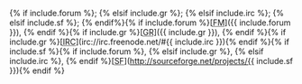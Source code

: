 {% if include.forum %};&nbsp;{% elsif include.gr %};&nbsp;{% elsif include.irc %};&nbsp;{% elsif include.sf %};&nbsp;{% endif%}{% if include.forum %}[<abbr title="Official Forum">FM</abbr>]({{ include.forum }}), {% endif %}{% if include.gr %}[<abbr title="GitHub Repository">GR</abbr>]({{ include.gr }}), {% endif %}{% if include.gr %}[<abbr title="Internet Relay Chat">IRC</abbr>](irc://irc.freenode.net/#{{ include.irc }}){% endif %}{% if include.sf %}{% if include.forum %},&nbsp;{% elsif include.gr %},&nbsp;{% elsif include.irc %},&nbsp;{% endif %}[<abbr title="SourceForge">SF</abbr>](http://sourceforge.net/projects/{{ include.sf }}){% endif %}
